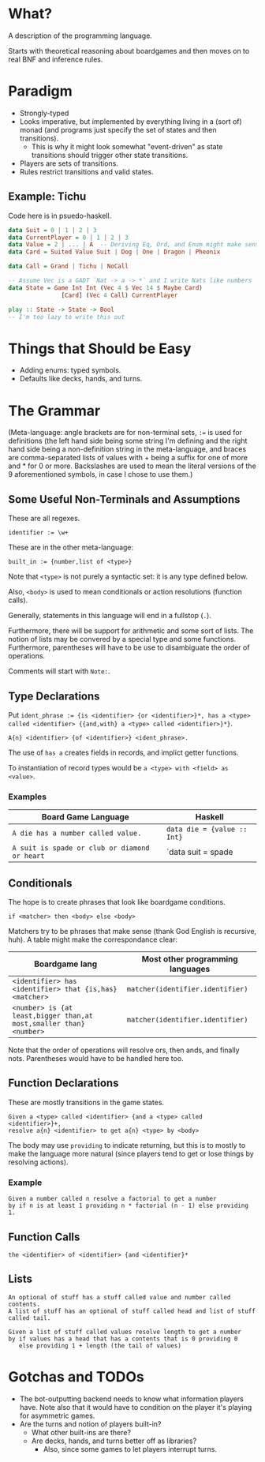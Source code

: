 # What?

A description of the programming language.

Starts with theoretical reasoning about boardgames
and then moves on to real BNF and inference rules.

# Paradigm

- Strongly-typed
- Looks imperative, but implemented by everything
  living in a (sort of) monad (and programs just
  specify the set of states and then transitions).
  - This is why it might look somewhat "event-driven"
    as state transitions should trigger other state
    transitions.
- Players are sets of transitions.
- Rules restrict transitions and valid states.

## Example: Tichu

Code here is in psuedo-haskell.

```hs
data Suit = 0 | 1 | 2 | 3
data CurrentPlayer = 0 | 1 | 2 | 3
data Value = 2 | ... | A  -- Deriving Eq, Ord, and Enum might make sense
data Card = Suited Value Suit | Dog | One | Dragon | Pheonix

data Call = Grand | Tichu | NoCall

-- Assume Vec is a GADT `Nat -> a -> *` and I write Nats like numbers
data State = Game Int Int (Vec 4 $ Vec 14 $ Maybe Card)
               [Card] (Vec 4 Call) CurrentPlayer

play :: State -> State -> Bool
-- I'm too lazy to write this out
```

# Things that Should be Easy

- Adding enums: typed symbols.
- Defaults like decks, hands, and turns.

# The Grammar

(Meta-language: angle brackets are for non-terminal sets, `:=` is used for
definitions (the left hand side being some string I'm defining and the right
hand side being a non-definition string in the meta-language, and braces are
comma-separated lists of values with + being a suffix for one of more and *
for 0 or more. Backslashes are used to mean the literal versions of the 9
aforementioned symbols, in case I chose to use them.)

## Some Useful Non-Terminals and Assumptions

These are all regexes.

```
identifier := \w+
```

These are in the other meta-language:

```
built_in := {number,list of <type>}
```

Note that `<type>` is not purely a syntactic set: it is any type defined below.

Also, `<body>` is used to mean conditionals or action resolutions (function
calls).

Generally, statements in this language will end in a fullstop (`.`).

Furthermore, there will be support for arithmetic and some sort of lists.
The notion of lists may be convered by a special type and some functions.
Furthermore, parentheses will have to be use to disambiguate the order of
operations.

Comments will start with `Note:`.

## Type Declarations

Put `ident_phrase := {is <identifier> {or <identifier>}*, has a <type> called <identifier> {{and,with} a <type> called <identifier>}*}`.

```
A{n} <identifier> {of <identifier>} <ident_phrase>.
```

The use of `has a` creates fields in records, and implict getter functions.

To instantiation of record types would be `a <type> with <field> as <value>`.

### Examples

| Board Game Language | Haskell |
|---|---|
| `A die has a number called value.` | `data die = {value :: Int}`
| `A suit is spade or club or diamond or heart` | `data suit = spade | club | diamond | heart` |

## Conditionals

The hope is to create phrases that look like boardgame conditions.

```
if <matcher> then <body> else <body>
```

Matchers try to be phrases that make sense (thank God English is recursive,
huh). A table might make the correspondance clear:

| Boardgame lang | Most other programming languages |
|---|---|
| `<identifier> has <identifier> that {is,has} <matcher>` | `matcher(identifier.identifier)`|
| `<number> is {at least,bigger than,at most,smaller than} <number>` | `matcher(identifier.identifier)`|

Note that the order of operations will resolve ors, then ands, and finally nots.
Parentheses would have to be handled here too.

## Function Declarations

These are mostly transitions in the game states.

```
Given a <type> called <identifier> {and a <type> called <identifier>}+,
resolve a{n} <identifier> to get a{n} <type> by <body>
```

The body may use `providing` to indicate returning, but this is to mostly to
make the language more natural (since players tend to get or lose things by
resolving actions).

### Example

```
Given a number called n resolve a factorial to get a number
by if n is at least 1 providing n * factorial (n - 1) else providing 1.
```

## Function Calls

```
the <identifier> of <identifier> {and <identifier}*
```

## Lists

```
An optional of stuff has a stuff called value and number called contents.
A list of stuff has an optional of stuff called head and list of stuff called tail.

Given a list of stuff called values resolve length to get a number
by if values has a head that has a contents that is 0 providing 0
   else providing 1 + length (the tail of values)
```

# Gotchas and TODOs

- The bot-outputting backend needs to know what information
  players have. Note also that it would have to condition on
  the player it's playing for asymmetric games.
- Are the turns and notion of players built-in?
  - What other built-ins are there?
  - Are decks, hands, and turns better off as libraries?
    - Also, since some games to let players interrupt turns.
